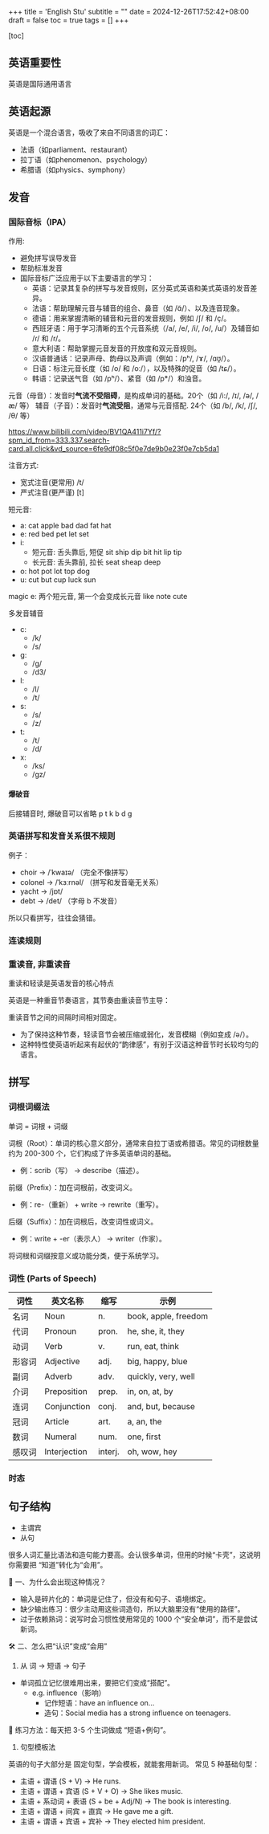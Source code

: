 +++
title = 'English Stu'
subtitle = ""
date = 2024-12-26T17:52:42+08:00
draft = false
toc = true
tags = []
+++

[toc]

## 英语重要性

英语是国际通用语言

## 英语起源

英语是一个混合语言，吸收了来自不同语言的词汇：
- 法语（如parliament、restaurant）
- 拉丁语（如phenomenon、psychology）
- 希腊语（如physics、symphony）

## 发音

### 国际音标（IPA）

作用:
- 避免拼写误导发音
- 帮助标准发音
- 国际音标广泛应用于以下主要语言的学习：
  - 英语：记录其复杂的拼写与发音规则，区分英式英语和美式英语的发音差异。
  - 法语：帮助理解元音与辅音的组合、鼻音（如 /ɑ̃/）、以及连音现象。
  - 德语：用来掌握清晰的辅音和元音的发音规则，例如 /ʃ/ 和 /ç/。
  - 西班牙语：用于学习清晰的五个元音系统（/a/, /e/, /i/, /o/, /u/）及辅音如 /ɾ/ 和 /r/。
  - 意大利语：帮助掌握元音发音的开放度和双元音规则。
  - 汉语普通话：记录声母、韵母以及声调（例如：/pʰ/, /ɤ/, /ɑʊ̯/）。
  - 日语：标注元音长度（如 /o/ 和 /oː/），以及特殊的促音（如 /tɕ/）。
  - 韩语：记录送气音（如 /pʰ/）、紧音（如 /p*/）和浊音。

元音（母音）：发音时**气流不受阻碍**，是构成单词的基础。20个（如 /i:/, /ɪ/, /ə/, /æ/ 等）
辅音（子音）：发音时**气流受阻**，通常与元音搭配. 24个（如 /b/, /k/, /ʃ/, /θ/ 等）

<https://www.bilibili.com/video/BV1QA411i7Yf/?spm_id_from=333.337.search-card.all.click&vd_source=6fe9df08c5f0e7de9b0e23f0e7cb5da1>


注音方式:
- 宽式注音(更常用) /t/ 
- 严式注音(更严谨) [t]
  
短元音:

- a: cat apple bad dad fat hat
- e: red bed pet let set 
- i: 
  - 短元音: 舌头靠后, 短促 sit  ship dip bit hit lip tip
  - 长元音: 舌头靠前, 拉长 seat sheap deep
- o: hot pot lot top dog
- u: cut but cup luck sun

magic e:
两个短元音, 第一个会变成长元音
like note cute

多发音辅音

- c: 
  - /k/
  - /s/
- g:
  - /g/
  - /d3/
- l:
  - /l/
  - /t/
- s:
  - /s/
  - /z/
- t:
  - /t/
  - /d/
- x:
  - /ks/
  - /gz/


#### 爆破音

后接辅音时, 爆破音可以省略
p t k b d g


### 英语拼写和发音关系很不规则

例子：

- choir → /ˈkwaɪə/ （完全不像拼写）
- colonel → /ˈkɜːrnəl/ （拼写和发音毫无关系）
- yacht → /jɒt/
- debt → /det/ （字母 b 不发音）

所以只看拼写，往往会猜错。

### 连读规则

### 重读音, 非重读音

重读和轻读是英语发音的核心特点

英语是一种重音节奏语言，其节奏由重读音节主导：

重读音节之间的间隔时间相对固定。
- 为了保持这种节奏，轻读音节会被压缩或弱化，发音模糊（例如变成 /ə/）。
- 这种特性使英语听起来有起伏的“韵律感”，有别于汉语这种音节时长较均匀的语言。

## 拼写

### 词根词缀法

单词 = 词根 + 词缀

词根（Root）：单词的核心意义部分，通常来自拉丁语或希腊语。常见的词根数量约为 200-300 个，它们构成了许多英语单词的基础。
- 例：scrib（写） → describe（描述）。

前缀（Prefix）：加在词根前，改变词义。
- 例：re-（重新） + write → rewrite（重写）。

后缀（Suffix）：加在词根后，改变词性或词义。
- 例：write + -er（表示人） → writer（作家）。


将词根和词缀按意义或功能分类，便于系统学习。


### 词性 (Parts of Speech)

| 词性   | 英文名称     | 缩写    | 示例                 |
| ------ | ------------ | ------- | -------------------- |
| 名词   | Noun         | n.      | book, apple, freedom |
| 代词   | Pronoun      | pron.   | he, she, it, they    |
| 动词   | Verb         | v.      | run, eat, think      |
| 形容词 | Adjective    | adj.    | big, happy, blue     |
| 副词   | Adverb       | adv.    | quickly, very, well  |
| 介词   | Preposition  | prep.   | in, on, at, by       |
| 连词   | Conjunction  | conj.   | and, but, because    |
| 冠词   | Article      | art.    | a, an, the           |
| 数词   | Numeral      | num.    | one, first           |
| 感叹词 | Interjection | interj. | oh, wow, hey         |


### 时态

## 句子结构

- 主谓宾
- 从句



很多人词汇量比语法和造句能力要高。会认很多单词，但用的时候“卡壳”，这说明你需要把 “知道”转化为“会用”。

🔑 一、为什么会出现这种情况？

- 输入是碎片化的：单词是记住了，但没有和句子、语境绑定。
- 缺少输出练习：很少主动用这些词造句，所以大脑里没有“使用的路径”。
- 过于依赖熟词：说写时会习惯性使用常见的 1000 个“安全单词”，而不是尝试新词。

🛠 二、怎么把“认识”变成“会用”
1. 从 词 → 短语 → 句子

- 单词孤立记忆很难用出来，要把它们变成“搭配”。
  - e.g. influence（影响）
    - 记作短语：have an influence on…
    - 造句：Social media has a strong influence on teenagers.

📌 练习方法：每天把 3-5 个生词做成 “短语+例句”。

1. 句型模板法

英语的句子大部分是 固定句型，学会模板，就能套用新词。
常见 5 种基础句型：

- 主语 + 谓语 (S + V) → He runs.
- 主语 + 谓语 + 宾语 (S + V + O) → She likes music.
- 主语 + 系动词 + 表语 (S + be + Adj/N) → The book is interesting.
- 主语 + 谓语 + 间宾 + 直宾 → He gave me a gift.
- 主语 + 谓语 + 宾语 + 宾补 → They elected him president.